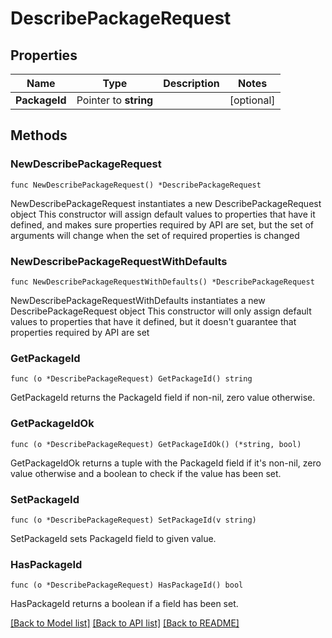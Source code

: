 # DescribePackageRequest

## Properties

Name | Type | Description | Notes
------------ | ------------- | ------------- | -------------
**PackageId** | Pointer to **string** |  | [optional] 

## Methods

### NewDescribePackageRequest

`func NewDescribePackageRequest() *DescribePackageRequest`

NewDescribePackageRequest instantiates a new DescribePackageRequest object
This constructor will assign default values to properties that have it defined,
and makes sure properties required by API are set, but the set of arguments
will change when the set of required properties is changed

### NewDescribePackageRequestWithDefaults

`func NewDescribePackageRequestWithDefaults() *DescribePackageRequest`

NewDescribePackageRequestWithDefaults instantiates a new DescribePackageRequest object
This constructor will only assign default values to properties that have it defined,
but it doesn't guarantee that properties required by API are set

### GetPackageId

`func (o *DescribePackageRequest) GetPackageId() string`

GetPackageId returns the PackageId field if non-nil, zero value otherwise.

### GetPackageIdOk

`func (o *DescribePackageRequest) GetPackageIdOk() (*string, bool)`

GetPackageIdOk returns a tuple with the PackageId field if it's non-nil, zero value otherwise
and a boolean to check if the value has been set.

### SetPackageId

`func (o *DescribePackageRequest) SetPackageId(v string)`

SetPackageId sets PackageId field to given value.

### HasPackageId

`func (o *DescribePackageRequest) HasPackageId() bool`

HasPackageId returns a boolean if a field has been set.


[[Back to Model list]](../README.md#documentation-for-models) [[Back to API list]](../README.md#documentation-for-api-endpoints) [[Back to README]](../README.md)


